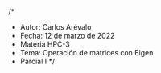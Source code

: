 /*
 * Autor: Carlos Arévalo
 * Fecha: 12 de marzo de 2022
 * Materia HPC-3
 * Tema: Operación de matrices con Eigen
 * Parcial I
*/
